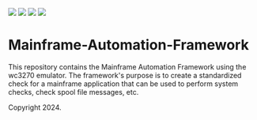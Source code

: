 [![](https://img.shields.io/github/stars/faisalkhan91/Mainframe-Automation-Framework?style=social)](https://github.com/faisalkhan91/Mainframe-Automation-Framework/stargazers)
[![](https://img.shields.io/github/forks/faisalkhan91/Mainframe-Automation-Framework?style=social)](https://github.com/faisalkhan91/Mainframe-Automation-Framework/fork)
[![](https://img.shields.io/github/watchers/faisalkhan91/Mainframe-Automation-Framework?style=social)](https://github.com/faisalkhan91/Mainframe-Automation-Framework/subscription)
[![](https://img.shields.io/github/followers/faisalkhan91?style=social)](https://github.com/faisalkhan91)

# Mainframe-Automation-Framework
This repository contains the Mainframe Automation Framework using the wc3270 emulator. The framework's purpose is to create a standardized check for a mainframe application that can be used to perform system checks, check spool file messages, etc.

Copyright 2024.
